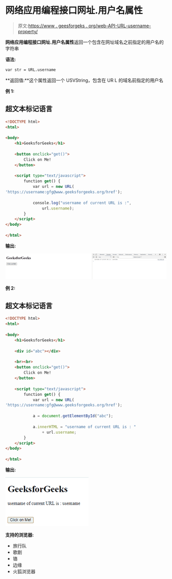 # 网络应用编程接口网址.用户名属性

> 原文:[https://www . geesforgeks . org/web-API-URL-username-property/](https://www.geeksforgeeks.org/web-api-url-username-property/)

**网络应用编程接口网址.用户名属性**返回一个包含在网址域名之前指定的用户名的字符串

**语法:**

```html
var str = URL.username
```

**返回值:**这个属性返回一个 USVString，包含在 UR L 的域名前指定的用户名

**例 1:**

## 超文本标记语言

```html
<!DOCTYPE html>
<html>

<body>
    <h1>GeeksforGeeks</h1>

    <button onclick="get()">
        Click on Me!
    </button>

    <script type="text/javascript">
        function get() {
            var url = new URL(
'https://username:gfg@www.geeksforgeeks.org/href');

            console.log("username of current URL is :", 
                url.username);
        }
    </script>
</body>

</html>
```

**输出:**

![](img/c73e15100e91ab7cab5615c24c442b51.png)

**例 2:**

## 超文本标记语言

```html
<!DOCTYPE html>
<html>

<body>
    <h1>GeeksforGeeks</h1>

    <div id="abc"></div>

    <br><br>
    <button onclick="get()">
        Click on Me!
    </button>

    <script type="text/javascript">
        function get() {
            var url = new URL(
'https://username:gfg@www.geeksforgeeks.org/href');

            a = document.getElementById("abc");

            a.innerHTML = "username of current URL is : "
                + url.username;
        }
    </script>
</body>

</html>
```

**输出:**

![](img/20a4b35aac18cdbf9789942ed567df70.png)

**支持的浏览器:**

*   旅行队
*   歌剧
*   铬
*   边缘
*   火狐浏览器